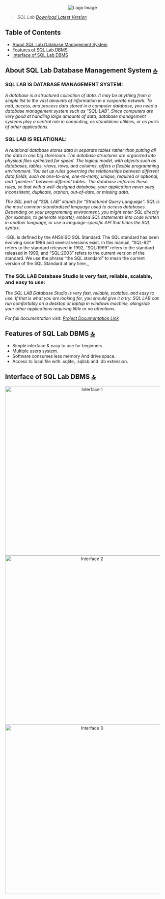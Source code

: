 <p align="center">
  <img alt="Logo Image" src="https://drive.google.com/uc?export=view&id=1_PSM3xvrJbEtejLXNntU6rjZfc6N90oL">
</p>

> _SQL Lab [Download Latest Version](https://drive.google.com/uc?id=111n9daMjac0_csI2g31ztMJhCUQs5GZ8&export=download)_


## Table of Contents

- [About SQL Lab Database Management System](#about-sql-lab-database-management-system-)
- [Features of SQL Lab DBMS](#features-of-sql-lab-dbms-)
- [Interface of SQL Lab DBMS](#interface-of-sql-lab-dbms-)


## About SQL Lab Database Management System [🔝](#table-of-contents)

### SQL LAB IS DATABASE MANAGEMENT SYSTEM:
_A database is a structured collection of data. It may be anything from a simple list to  the vast amounts of information in a corporate network. To add, access, and process data stored in a computer database, you need a database management system such as "SQL-LAB". Since computers are very good at handling large amounts of data, database management systems play a central role in computing, as standalone utilities, or as parts of other applications._

### SQL LAB IS RELATIONAL:
_A relational database stores data in separate tables rather than putting all the data in one big storeroom. The database structures are organized into physical files optimized for speed. The logical model, with objects such as databases, tables, views, rows, and columns, offers a flexible programming environment. You set up rules governing the relationships between different data fields, such as one-to-one, one-to-many, unique, required or optional, and “pointers” between different tables. The database enforces these rules, so that with a well-designed database, your application never sees inconsistent, duplicate, orphan, out-of-date, or missing data._

_The SQL part of “SQL LAB” stands for “Structured Query Language”. SQL is the most common standardized language used to access databases. Depending on your programming environment, you might enter SQL directly (for example, to generate reports), embed SQL statements into code written in another language, or use a language-specific API that hides the SQL syntax._

-SQL is defined by the ANSI/ISO SQL Standard. The SQL standard has been evolving since 1986 and several versions exist. In this manual, “SQL-92” refers to the standard released in 1992, “SQL:1999” refers to the standard released in 1999, and “SQL:2003” refers to the current version of the standard. We use the phrase “the SQL standard” to mean the current version of the SQL Standard at any time._

### The SQL LAB Database Studio is very fast, reliable, scalable, and easy to use:

_The SQL LAB Database Studio is very fast, reliable, scalable, and easy to use.
If that is what you are looking for, you should give it a try. SQL LAB can run comfortably on a desktop or laptop in windows machine, alongside your other applications requiring little or no attentions._

_For full documentation visit: [Project Documentation Link](https://drive.google.com/file/d/1M8DmHGfpqoI6OPwU83w643PHTI3OTePy/view?usp=sharing)_


## Features of SQL Lab DBMS [🔝](#table-of-contents)

- Simple interface & easy to use for beginners.
- Multiple users system.
- Software consumes less memory And drive space.
- Access to local file with .sqlite, .sqllab and .db extension.


## Interface of SQL Lab DBMS [🔝](#table-of-contents)

<p align="center">
  <img alt="Interface 1" src="https://drive.google.com/uc?export=view&id=1w8rQxIToJb3QAiRA4e3b2I3EDwGzzFTT" width='550px'>
  <img alt="Interface 2" src="https://drive.google.com/uc?export=view&id=1WQnEwXQSJuzjAVnWmbFMyMKqHjNhUkFK" width='550px'>
  <img alt="Interface 3" src="https://drive.google.com/uc?export=view&id=1HhVNLkCfcJ0CO7_8Yn0OE-J4669_Hmsv" width='550px'>
</p>
